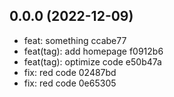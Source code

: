 ## 0.0.0 (2022-12-09)

* feat: something ccabe77
* feat(tag): add homepage f0912b6
* feat(tag): optimize code e50b47a
* fix: red code 02487bd
* fix: red code 0e65305



